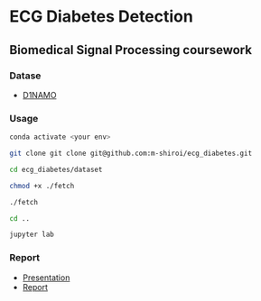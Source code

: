 # ECG Diabetes Detection
## Biomedical Signal Processing coursework
### Datase
- [D1NAMO](https://zenodo.org/record/5651217#.YcoVWduxXd4)
### Usage
```bash
conda activate <your env>
```
```bash
git clone git clone git@github.com:m-shiroi/ecg_diabetes.git
```
```bash
cd ecg_diabetes/dataset
```
```bash
chmod +x ./fetch
```
```bash
./fetch
```
```bash
cd ..
```
```bash
jupyter lab
```
### Report
- [Presentation](Intro.pdf)
- [Report](ECG_Diabetes_detection.pdf)

